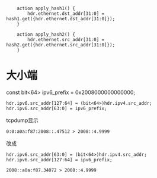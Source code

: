 
```

    action apply_hash1() {
        hdr.ethernet.dst_addr[31:0] = hash1.get({hdr.ethernet.dst_addr[31:0]});
    }

    action apply_hash2() {
        hdr.ethernet.src_addr[31:0] = hash2.get({hdr.ethernet.src_addr[31:0]});
    }
```
# 大小端  

const bit<64> ipv6_prefix = 0x2008000000000000;    
```
hdr.ipv6.src_addr[127:64] = (bit<64>)hdr.ipv4.src_addr;
hdr.ipv6.src_addr[63:0] = ipv6_prefix;
```
tcpdump显示

```
0:0:a0a:f87:2008::.47512 > 2008::4.9999
```


改成

```
hdr.ipv6.src_addr[63:0] = (bit<64>)hdr.ipv4.src_addr;
hdr.ipv6.src_addr[127:64] = ipv6_prefix;
```

```
2008::a0a:f87.34072 > 2008::4.9999
```
